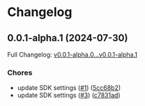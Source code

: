 # Changelog

## 0.0.1-alpha.1 (2024-07-30)

Full Changelog: [v0.0.1-alpha.0...v0.0.1-alpha.1](https://github.com/Mini256/tidb-ai-node/compare/v0.0.1-alpha.0...v0.0.1-alpha.1)

### Chores

* update SDK settings ([#1](https://github.com/Mini256/tidb-ai-node/issues/1)) ([5cc68b2](https://github.com/Mini256/tidb-ai-node/commit/5cc68b277126b1f26eb7519b1b5a6083818d3976))
* update SDK settings ([#3](https://github.com/Mini256/tidb-ai-node/issues/3)) ([c7831ad](https://github.com/Mini256/tidb-ai-node/commit/c7831add45b9cc4c7b5c068d1b703575ef046aff))
